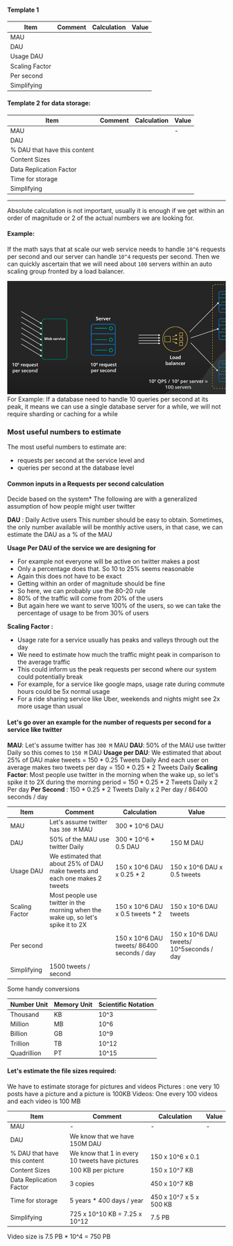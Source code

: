 #### Template 1
| Item           | Comment | Calculation | Value |
| -------------- | ------- | ----------- | ----- |
| MAU            |         |             |       |
| DAU            |         |             |       |
| Usage DAU      |         |             |       |
| Scaling Factor |         |             |       |
| Per second     |         |             |       |
| Simplifying    |         |             |       |

#### Template 2 for data storage:

| Item                         | Comment | Calculation | Value |
| ---------------------------- | ------- | ----------- | ----- |
| MAU                          |         |             | -     |
| DAU                          |         |             |       |
| % DAU that have this content |         |             |       |
| Content Sizes                |         |             |       |
| Data Replication Factor      |         |             |       |
| Time for storage             |         |             |       |
| Simplifying                  |         |             |       |

----------------------------------------------------------------------


Absolute calculation is not important, usually it is enough if we get within an order of magnitude or 2 of the actual numbers we are looking for.

#### Example:
If the math says that at scale our web service needs to handle `10^6` requests per second and our server can handle `10^4` requests per second. Then we can quickly ascertain that we will need about `100` servers within an auto scaling group fronted by a load balancer.

![Servers With Load Balancing](./Images/ServersWithLoadBalancing.png)
For Example:
If a database need to handle 10 queries per second at its peak, it means we can use a single database server for a while, we will not require sharding or caching for a while

### Most useful numbers to estimate

The most useful numbers to estimate are: 
- requests per second at the service level and 
- queries per second at the database level

#### Common inputs in a Requests per second calculation

Decide based on the system* The following are with a generalized assumption of how people might user twitter

**DAU** : Daily Active users
This number should be easy to obtain. Sometimes, the only number available will be monthly active users, in that case, we can estimate the DAU as a % of the MAU

**Usage Per DAU of the service we are designing for**
- For example not everyone will be active on twitter makes a post
- Only a percentage does that. So 10 to 25% seems reasonable
- Again this does not have to be exact
- Getting within an order of magnitude should be fine
- So here, we can probably use the 80-20 rule
- 80% of the traffic will come from 20% of the users
- But again here we want to serve 100% of the users, so we can take the percentage of usage to be from 30% of users

**Scaling Factor :**
- Usage rate for a service usually has peaks and valleys through out the day
- We need to estimate how much the traffic might peak in comparison to the average traffic
- This could inform us the peak requests per second where our system could potentially break
- For example, for a service like google maps, usage rate during commute hours could be 5x normal usage
- For a ride sharing service like Uber, weekends and nights might see 2x more usage than usual
#### Let's go over an example for the number of requests per second for a service like twitter

**MAU**: Let's assume twitter has `300 M` MAU
**DAU**: 50% of the MAU use twitter Daily so this comes to `150 M` DAU
**Usage per DAU**: We estimated that about 25% of DAU make tweets = 150 * 0.25 Tweets Daily
And each user on average makes two tweets per day = 150 * 0.25 * 2 Tweets Daily
**Scaling Factor**: Most people use twitter in the morning when the wake up, so let's spike it to 2X during the morning period = 150 * 0.25 * 2 Tweets Daily x 2 Per day
**Per Second** : 150 * 0.25 * 2 Tweets Daily x 2 Per day / 86400 seconds  / day


| Item           | Comment                                                                          | Calculation                                 | Value                                     |
| -------------- | -------------------------------------------------------------------------------- | ------------------------------------------- | ----------------------------------------- |
| MAU            | Let's assume twitter has `300 M` MAU                                             | 300 * 10^6 DAU                              |                                           |
| DAU            | 50% of the MAU use twitter Daily                                                 | 300 *  10^6  * 0.5 DAU                      | 150 M DAU                                 |
| Usage DAU      | We estimated that about 25% of DAU make tweets and each one makes 2 tweets       | 150 x 10^6  DAU x 0.25 * 2                  | 150 x 10^6  DAU x 0.5 tweets              |
| Scaling Factor | Most people use twitter in the morning when the wake up, so let's spike it to 2X | 150 x 10^6  DAU x 0.5 tweets * 2            | 150 x 10^6  DAU tweets                    |
| Per second     |                                                                                  | 150 x 10^6  DAU tweets/ 86400 seconds / day | 150 x 10^6  DAU tweets/ 10^5seconds / day |
| Simplifying    | 1500  tweets / second                                                            |                                             |                                           |

Some handy conversions

| Number Unit | Memory Unit | Scientific Notation |
| ----------- | ----------- | ------------------- |
| Thousand    | KB          | 10^3                |
| Million     | MB          | 10^6                |
| Billion     | GB          | 10^9                |
| Trillion    | TB          | 10^12               |
| Quadrillion | PT          | 10^15               |

#### Let's estimate the file sizes required:

We have to estimate storage for pictures and videos
Pictures : one very 10 posts have a picture and a picture is 100KB
Videos: One every 100 videos and each video is 100 MB

| Item                         | Comment                                         | Calculation             | Value |
| ---------------------------- | ----------------------------------------------- | ----------------------- | ----- |
| MAU                          | -                                               | -                       | -     |
| DAU                          | We know that we have 150M DAU                   |                         |       |
| % DAU that have this content | We know that 1 in every 10 tweets have pictures | 150 x 10^6 x 0.1        |       |
| Content Sizes                | 100 KB per picture                              | 150 x 10^7 KB           |       |
| Data Replication Factor      | 3 copies                                        | 450 x 10^7 KB           |       |
| Time for storage             | 5 years * 400 days / year                       | 450 x 10^7 x 5 x 500 KB |       |
| Simplifying                  | 725 x 10^10 KB = 7.25 x 10^12                   | 7.5 PB                  |       |
Video size is 7.5 PB *  10^4 = 750 PB
